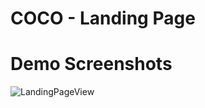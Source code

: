 # COCO - Landing Page

# Demo Screenshots

![LandingPageView](https://github.com/Vartikaguptaa/CODSOFT/assets/126354055/7412392a-b4de-4988-a27c-f2730361f63e)
